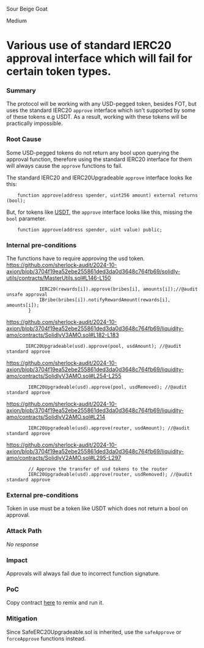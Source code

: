 Sour Beige Goat

Medium

# Various use of standard IERC20 approval interface which will fail for certain token types.

### Summary

The protocol will be working with any USD-pegged token, besides FOT, but uses the standard IERC20 `approve` interface which isn't supported by some of these tokens e.g USDT. As a result, working with these tokens will be practically impossible.

### Root Cause
 
Some USD-pegged tokens do not return any bool upon querying the approval function, therefore using the standard IERC20 interface for them will always cause the `approve` functions to fail.

The standard IERC20 and IERC20Upgradeable `approve` interface looks lke this:

```solidity
    function approve(address spender, uint256 amount) external returns (bool);
```

But, for tokens like [USDT](https://www.codeslaw.app/contracts/ethereum/0xdac17f958d2ee523a2206206994597c13d831ec7?file=TetherToken.sol), the `approve` interface looks like this, missing the `bool` parameter.

```solidity
    function approve(address spender, uint value) public;
```


### Internal pre-conditions

The functions have to require approving the usd token.
https://github.com/sherlock-audit/2024-10-axion/blob/3704f19ea52ebe255861ded3da0d3648c764fb69/solidly-utils/contracts/MasterUtils.sol#L146-L150

```solidity
            IERC20(rewards[i]).approve(bribes[i], amounts[i]);//@audit unsafe approval
            IBribe(bribes[i]).notifyRewardAmount(rewards[i], amounts[i]);
        }

```

https://github.com/sherlock-audit/2024-10-axion/blob/3704f19ea52ebe255861ded3da0d3648c764fb69/liquidity-amo/contracts/SolidlyV3AMO.sol#L182-L183

```solidity
       IERC20Upgradeable(usd).approve(pool, usdAmount); //@audit standard approve

```

https://github.com/sherlock-audit/2024-10-axion/blob/3704f19ea52ebe255861ded3da0d3648c764fb69/liquidity-amo/contracts/SolidlyV3AMO.sol#L254-L255

```solidity
        IERC20Upgradeable(usd).approve(pool, usdRemoved); //@audit standard approve

```

https://github.com/sherlock-audit/2024-10-axion/blob/3704f19ea52ebe255861ded3da0d3648c764fb69/liquidity-amo/contracts/SolidlyV2AMO.sol#L214

```solidity
        IERC20Upgradeable(usd).approve(router, usdAmount); //@audit standard approve
```

https://github.com/sherlock-audit/2024-10-axion/blob/3704f19ea52ebe255861ded3da0d3648c764fb69/liquidity-amo/contracts/SolidlyV2AMO.sol#L295-L297

```solidity
        // Approve the transfer of usd tokens to the router
        IERC20Upgradeable(usd).approve(router, usdRemoved); //@audit standard approve

```
 
### External pre-conditions

Token in use must be a token like USDT which does not return a bool on approval.

### Attack Path

_No response_
 
### Impact
 
Approvals will always fail due to incorrect function signature.

### PoC

Copy contract [here](https://gist.github.com/ZanyBonzy/f52bc62fa096b51c93d042dcc292bd3c) to remix and run it.
 
### Mitigation

Since SafeERC20Upgradeable.sol is inherited, use the `safeApprove` or `forceApprove` functions instead.